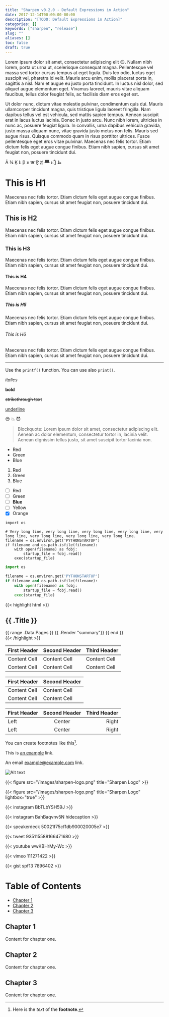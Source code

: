```yaml
---
title: "Sharpen v0.2.0 - Default Expressions in Action"
date: 2017-12-14T00:00:00-00:00
description: "[TODO: Default Expressions in Action]"
categories: []
keywords: ["sharpen", "release"]
slug: ""
aliases: []
toc: false
draft: true
---
```

Lorem ipsum dolor sit amet, consectetur adipiscing elit :wink:. Nullam nibh lorem, porta ut urna ut, scelerisque consequat magna. Pellentesque vel massa sed tortor cursus tempus at eget ligula. Duis leo odio, luctus eget suscipit vel, pharetra id velit. Mauris arcu enim, mollis placerat porta in, sagittis a nisl. Nam et augue eu justo porta tincidunt. In luctus nisl dolor, sed aliquet augue elementum eget. Vivamus laoreet, mauris vitae aliquam faucibus, tellus dolor feugiat felis, ac facilisis diam eros eget est.

Ut dolor nunc, dictum vitae molestie pulvinar, condimentum quis dui. Mauris ullamcorper tincidunt magna, quis tristique ligula laoreet fringilla. Nam dapibus tellus vel est vehicula, sed mattis sapien tempus. Aenean suscipit erat in lacus luctus lacinia. Donec in justo arcu. Nunc nibh lorem, ultricies in nunc ac, posuere feugiat ligula. In convallis, urna dapibus vehicula gravida, justo massa aliquam nunc, vitae gravida justo metus non felis. Mauris sed augue risus. Quisque commodo quam in risus porttitor ultrices. Fusce pellentesque eget eros vitae pulvinar. Maecenas nec felis tortor. Etiam dictum felis eget augue congue finibus. Etiam nibh sapien, cursus sit amet feugiat non, posuere tincidunt dui.

Ã ¾ Ķ Ŀ Ƿ ע ऋ ਉ ጇ ᚙ ឿ ظ

# This is H1

Maecenas nec felis tortor. Etiam dictum felis eget augue congue finibus. Etiam nibh sapien, cursus sit amet feugiat non, posuere tincidunt dui.

## This is H2

Maecenas nec felis tortor. Etiam dictum felis eget augue congue finibus. Etiam nibh sapien, cursus sit amet feugiat non, posuere tincidunt dui.

### This is H3

Maecenas nec felis tortor. Etiam dictum felis eget augue congue finibus. Etiam nibh sapien, cursus sit amet feugiat non, posuere tincidunt dui.

#### This is H4

Maecenas nec felis tortor. Etiam dictum felis eget augue congue finibus. Etiam nibh sapien, cursus sit amet feugiat non, posuere tincidunt dui.

##### This is H5

Maecenas nec felis tortor. Etiam dictum felis eget augue congue finibus. Etiam nibh sapien, cursus sit amet feugiat non, posuere tincidunt dui.

###### This is H6

Maecenas nec felis tortor. Etiam dictum felis eget augue congue finibus. Etiam nibh sapien, cursus sit amet feugiat non, posuere tincidunt dui.

---

Use the `printf()` function. You can use also ```print()```.

*italics*

**bold**

~~strikethrough text~~

<u>underline</u>

:heart_eyes:
:boom:
:smiling_imp:

> Blockquote: Lorem ipsum dolor sit amet, consectetur adipiscing elit. Aenean ac dolor elementum, consectetur tortor in, lacinia velit. Aenean dignissim tellus justo, sit amet suscipit tortor lacinia non.

*   Red
*   Green
*   Blue

1.  Red
2. 	Green
3.	Blue

- [ ] Red
- [ ] Green
- [ ] **Blue**
- [ ] Yellow
- [x] Orange

```
import os

# Very long line, very long line, very long line, very long line, very long line, very long line, very long line, very long line.
filename = os.environ.get('PYTHONSTARTUP')
if filename and os.path.isfile(filename):
    with open(filename) as fobj:
        startup_file = fobj.read()
    exec(startup_file)
```

```python
import os

filename = os.environ.get('PYTHONSTARTUP')
if filename and os.path.isfile(filename):
    with open(filename) as fobj:
        startup_file = fobj.read()
    exec(startup_file)
```

{{< highlight html >}}
<section id="main">
    <div>
        <h1 id="title">{{ .Title }}</h1>
        {{ range .Data.Pages }}
            {{ .Render "summary"}}
        {{ end }}
    </div>
</section>
{{< /highlight >}}

First Header | Second Header | Third Header
------------ | ------------- | ------------
Content Cell | Content Cell  | Content Cell
Content Cell | Content Cell  | Content Cell

| First Header  | Second Header |
| ------------- | ------------- |
| Content Cell  | Content Cell  |
| Content Cell  | Content Cell  |

First Header | Second Header | Third Header
:----------- | :-----------: | -----------:
Left         | Center        | Right
Left         | Center        | Right

You can create footnotes like this[^footnote].

[^footnote]: Here is the *text* of the **footnote**.

This is [an example](http://example.com/ "Title") link.

An email <example@example.com> link.

![Alt text](/images/sharpen-logo.png "Sharpen Logo")

{{< figure src="/images/sharpen-logo.png" title="Sharpen Logo" >}}

{{< figure src="/images/sharpen-logo.png" title="Sharpen Logo" lightbox="true" >}}

{{< instagram BbTLbYSH59J >}}

{{< instagram BahBaqvnv5N hidecaption >}}

{{< speakerdeck 50021f75cf1db900020005e7 >}}

{{< tweet 935115588166471680 >}}

{{< youtube wwKBHrMy-Wc >}}

{{< vimeo 111271422 >}}

{{< gist spf13 7896402 >}}

# Table of Contents
  * [Chapter 1](#chapter-1)
  * [Chapter 2](#chapter-2)
  * [Chapter 3](#chapter-3)

## Chapter 1 <a id="chapter-1"></a>
Content for chapter one.

## Chapter 2 <a id="chapter-2"></a>
Content for chapter one.

## Chapter 3 <a id="chapter-3"></a>
Content for chapter one.